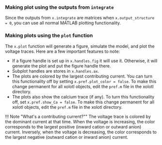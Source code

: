 ### Making plot using the outputs from `integrate`
Since the outputs from `x.integrate` are matrices when `x.output_structure = 0`, you can use all normal MATLAB plotting functionality.

### Making plots using the `plot` function
The `x.plot` function will generate a figure, simulate the model, and plot the
voltage traces. Here are a few important features to note:

* If a figure handle is set up in `x.handles.fig` it will use it. Otherwise, it will
generate the plot and put the figure handle there.
* Subplot handles are stores in `x.handles.ax`.
* The plots are colored by the largest contributing current. You can turn this
functionality off by setting `x.pref.plot_color = false`. To make this change
permanent for all xolotl objects, edit the `pref.m` file in the xolotl directory.
* The plots also show the calcium trace (if any). To turn this functionality off,
set `x.pref.show_Ca = false`. To make this change
permanent for all xolotl objects, edit the `pref.m` file in the xolotl directory.

!!! Note "What's a contributing current?""
    The voltage trace is colored by the dominant current at that time. When the voltage
    is increasing, the color corresponds to the largest positive (inward cation or outward anion)
    current. Inversely, when the voltage is decreasing, the color corresponds to the largest
    negative (outward cation or inward anion) current.
